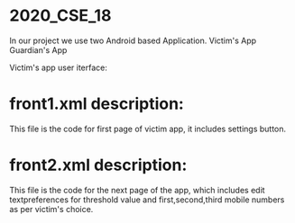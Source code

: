 # 2020_CSE_18

 In our project we use two Android based Application.
     Victim's App
     Guardian's App
 
 Victim's app user iterface:
# front1.xml description:
 This file is the code for first page of victim app, it includes settings button. 
# front2.xml description:
 This file is the code for the next page of the app, which includes edit textpreferences for threshold value and first,second,third mobile numbers as per victim's choice.
